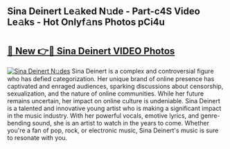 ## Sina Deinert Le𝚊ked N𝚞de - Part-c4S Video Le𝚊ks - Hot Onlyf𝚊ns Photos pCi4u

# <h2><a href="http://ab40166.deff.icu/?id=Sina+Deinert">🔗 New 👉🔴 Sina Deinert VIDEO Photos</a></h2>

[![Sina Deinert N𝚞des](https://i.imgur.com/rIISA9y.gif)](http://ab40166.deff.icu/?id=Sina+Deinert)
Sina Deinert is a complex and controversial figure who has defied categorization. Her unique brand of online presence has captivated and enraged audiences, sparking discussions about censorship, sexualization, and the nature of online communities. While her future remains uncertain, her impact on online culture is undeniable. Sina Deinert is a talented and innovative young artist who is making a significant impact in the music industry. With her powerful vocals, emotive lyrics, and genre-bending sound, she is an artist to watch in the years to come. Whether you're a fan of pop, rock, or electronic music, Sina Deinert's music is sure to resonate with you.
